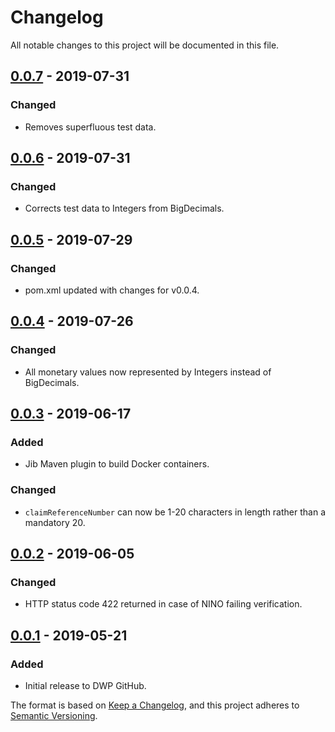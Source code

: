 # Changelog
All notable changes to this project will be documented in this file.

## [0.0.7] - 2019-07-31

### Changed
- Removes superfluous test data.

[0.0.7]: https://github.com/dwp/housing-benefit-service-stub/releases/tag/v0.0.7

## [0.0.6] - 2019-07-31

### Changed
- Corrects test data to Integers from BigDecimals.

[0.0.6]: https://github.com/dwp/housing-benefit-service-stub/releases/tag/v0.0.6

## [0.0.5] - 2019-07-29

### Changed
- pom.xml updated with changes for v0.0.4.

[0.0.5]: https://github.com/dwp/housing-benefit-service-stub/releases/tag/v0.0.5

## [0.0.4] - 2019-07-26

### Changed
- All monetary values now represented by Integers instead of BigDecimals.

[0.0.4]: https://github.com/dwp/housing-benefit-service-stub/releases/tag/v0.0.4

## [0.0.3] - 2019-06-17

### Added
- Jib Maven plugin to build Docker containers.

### Changed
- `claimReferenceNumber` can now be 1-20 characters in length rather than a mandatory 20.

[0.0.3]: https://github.com/dwp/housing-benefit-service-stub/releases/tag/v0.0.3

## [0.0.2] - 2019-06-05

### Changed
- HTTP status code 422 returned in case of NINO failing verification.

[0.0.2]: https://github.com/dwp/housing-benefit-service-stub/releases/tag/v0.0.2

## [0.0.1] - 2019-05-21

### Added
- Initial release to DWP GitHub.

[0.0.1]: https://github.com/dwp/housing-benefit-service-stub/releases/tag/v0.0.1

The format is based on [Keep a Changelog](https://keepachangelog.com/en/1.1.0/), and this project adheres to [Semantic Versioning](https://semver.org/spec/v2.0.0.html).